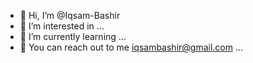 
                                               




- 👋 Hi, I’m @Iqsam-Bashir
- 👀 I’m interested in ...
- 🌱 I’m currently learning ...
- 💌 You can reach out to me iqsambashir@gmail.com ...

<!---
Iqsam-Bashir/Iqsam-Bashir is a ✨ special ✨ repository because its `README.md` (this file) appears on your GitHub profile.
You can click the Preview link to take a look at your changes.
--->
